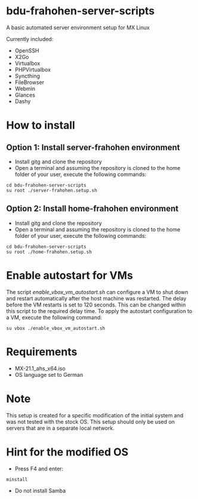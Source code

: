 # bdu-frahohen-server-scripts

A basic automated server environment setup for MX Linux

Currently included:

* OpenSSH
* X2Go
* Virtualbox
* PHPVirtualbox
* Syncthing
* FileBrowser
* Webmin
* Glances
* Dashy

# How to install

## Option 1: Install server-frahohen environment

* Install gitg and clone the repository
* Open a terminal and assuming the repository is cloned to the home folder of your user, execute the following commands:

```
cd bdu-frahohen-server-scripts
su root ./server-frahohen.setup.sh
```

## Option 2: Install home-frahohen environment

* Install gitg and clone the repository
* Open a terminal and assuming the repository is cloned to the home folder of your user, execute the following commands:

```
cd bdu-frahohen-server-scripts
su root ./home-frahohen.setup.sh
```

# Enable autostart for VMs
The script _enable_vbox_vm_autostart.sh_  can configure a VM to shut down and restart automatically after the host machine was restarted. The delay before the VM restarts is set to 120 seconds. This can be changed within this script to the required delay time. To apply the autostart configuration to a VM, execute the following command:

```
su vbox ./enable_vbox_vm_autostart.sh
```

# Requirements

* MX-21.1_ahs_x64.iso
* OS language set to German

# Note 

This setup is created for a specific modification of the initial system and was not tested with the stock OS. This setup should only be used on servers that are in a separate local network. 

# Hint for the modified OS

* Press F4 and enter:
```
minstall
```

* Do not install Samba
